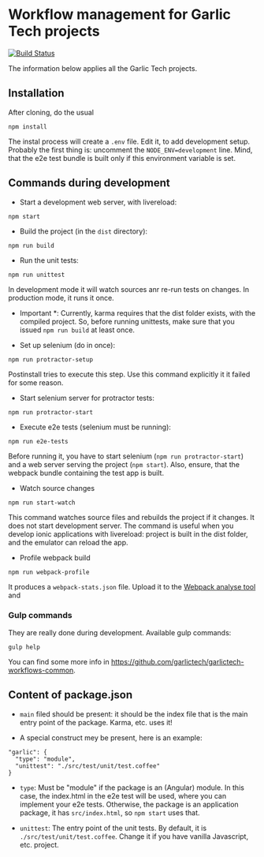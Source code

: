 # Workflow management for Garlic Tech projects

[![Build Status](https://travis-ci.com/garlictech/garlictech-workflows-client.svg?token=PrxB3e9orjydN7XUbkZL&branch=master)](https://travis-ci.com/garlictech/garlictech-workflows-client)

The information below applies all the Garlic Tech projects.

## Installation

After cloning, do the usual

```npm install```

The instal process will create a `.env` file. Edit it, to add development setup. Probably the first thing is: uncomment the ```NODE_ENV=development``` line. Mind, that the e2e test bundle is built only if this environment variable is set.

## Commands during development

 * Start a development web server, with livereload:

```npm start```

 * Build the project (in the ```dist``` directory):

```npm run build```

 * Run the unit tests:

```npm run unittest```

In development mode it will watch sources anr re-run tests on changes. In production mode, it runs it once.

* Important *: Currently, karma requires that the dist folder exists, with the compiled project. So, before running unittests, make sure that you issued `npm run build` at least once.

 * Set up selenium (do in once):

```npm run protractor-setup```

Postinstall tries to execute this step. Use this command explicitly it it failed for some reason.

* Start selenium server for protractor tests:

```npm run protractor-start```

* Execute e2e tests (selenium must be running):

```npm run e2e-tests```

Before running it, you have to start selenium (```npm run protractor-start```) and a web server serving the project (```npm start```). Also, ensure, that the webpack bundle containing the test app is built.

* Watch source changes

```npm run start-watch```

This command watches source files and rebuilds the project if it changes. It does not start development server. The command is useful when you develop ionic applications with livereload: project is built in the dist folder, and the emulator can reload the app.

* Profile webpack build

```npm run webpack-profile```

It produces a ```webpack-stats.json``` file. Upload it to the [Webpack analyse tool](http://webpack.github.io/analyse/) and <enjoy class=""></enjoy>

### Gulp commands

They are really done during development. Available gulp commands:

```gulp help```

You can find some more info in https://github.com/garlictech/garlictech-workflows-common.

## Content of package.json

* `main` filed should be present: it should be the index file that is the main entry point of the package. Karma, etc. uses it!

* A special construct mey be present, here is an example:

```
"garlic": {
  "type": "module",
  "unittest": "./src/test/unit/test.coffee"
}
```

* ```type```: Must be "module" if the package is an (Angular) module. In this case, the index.html in the e2e test will be used, where you can implement your e2e tests. Otherwise, the package is an application package, it has ```src/index.html```, so ```npm start``` uses that.

* ```unittest```: The entry point of the unit tests. By default, it is ```./src/test/unit/test.coffee```. Change it if you have vanilla Javascript, etc. project.



